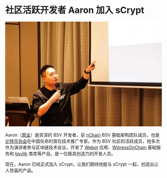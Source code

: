# 社区活跃开发者 Aaron 加入 sCrypt

![](./1.jpeg)

Aaron（[周全](https://aaron67.cc/)）是资深的 BSV 开发者，前 [nChain](https://nchain.com/) BSV 基础架构团队成员，也是[比特币协会](https://bitcoinassociation.net/)在中国任命的首位技术推广专家。作为 BSV 社区的活跃成员，他多次作为演讲者参与区块链技术会议，开发了 [Webot](https://webot.sv/) 应用、[WitnessOnChain](https://witnessonchain.com/) 基础服务和 [bsvlib](https://github.com/gitzhou/bsvlib) 类库等产品，是一位极具创造力的开发人员。

现在，Aaron 已经正式加入 sCrypt，让我们期待他能与 sCrypt 一起，创造出让人惊喜的产品。
